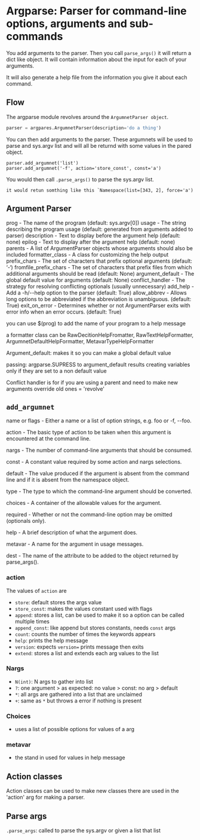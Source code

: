 # Argparse: Parser for command-line options, arguments and sub-commands

You add arguments to the parser. Then you call `parse_args()` it will return a dict like object. It will contain information about the input for each of your arguments.

It will also generate a help file from the information you give it about each command.

## Flow

The argparse module revolves around the `ArgumnetParser object`.

```py
parser = argpares.ArgumnetParser(description='do a thing')
```

You can then add arguments to the parser. These argumnets will be used to parse and sys.argv list and will all be returnd with some values in the pared object.

```
parser.add_argumnet('list')
parser.add_argumnet('-f', action='store_const', const='a')
```
You would then call `.parse_args()` to parse the sys.argv list.
```
it would retun somthing like this `Namespace(list=[343, 2], force='a')
```
## Argument Parser

prog - The name of the program (default: sys.argv[0])
usage - The string describing the program usage (default: generated from arguments added to parser)
description - Text to display before the argument help (default: none)
epilog - Text to display after the argument help (default: none)
parents - A list of ArgumentParser objects whose arguments should also be included
formatter_class - A class for customizing the help output
prefix_chars - The set of characters that prefix optional arguments (default: ‘-‘)
fromfile_prefix_chars - The set of characters that prefix files from which additional arguments should be read (default: None)
argument_default - The global default value for arguments (default: None)
conflict_handler - The strategy for resolving conflicting optionals (usually unnecessary)
add_help - Add a -h/--help option to the parser (default: True)
allow_abbrev - Allows long options to be abbreviated if the abbreviation is unambiguous. (default: True)
exit_on_error - Determines whether or not ArgumentParser exits with error info when an error occurs. (default: True)

you can use $(prog) to add the name of your program to a help message

a formatter class can be RawDecitionHelpFromatter, RawTextHelpFormatter, ArgumnetDefaultHelpFormatter, MetavarTypeHelpFormatter

Argument_default: makes it so you can make a global default value

passing: argparse.SUPRESS to argument_default results creating variables only if they are set to a non default value

Conflict handler is for if you are using a parent and need to make new arguments override old ones = 'revolve'

## `add_argumnet`



name or flags - Either a name or a list of option strings, e.g. foo or -f, --foo.

action - The basic type of action to be taken when this argument is encountered at the command line.

nargs - The number of command-line arguments that should be consumed.

const - A constant value required by some action and nargs selections.

default - The value produced if the argument is absent from the command line and if it is absent from the namespace object.

type - The type to which the command-line argument should be converted.

choices - A container of the allowable values for the argument.

required - Whether or not the command-line option may be omitted (optionals only).

help - A brief description of what the argument does.

metavar - A name for the argument in usage messages.

dest - The name of the attribute to be added to the object returned by parse_args().


### action

The values of `action` are

- `store`: default stores the args value
- `store_const`: makes the values constant used with flags
- `append`: stores a list, can be used to make it so a option can be called multiple times
- `append_const`: like append but stores constants, needs `const` args
- `count`: counts the number of times the keywords appears
- `help`: prints the help message
- `version`: expects `version=` prints message then exits
- `extend`: stores a list and extends each arg values to the list

### Nargs

- `N(int)`: N args to gather into list
- `?`: one argument > as expected: no value > const: no arg > default
- `*`: all args are gathered into a list that are unclaimed 
- `+`: same as `*` but throws a error if nothing is present

### Choices

- uses a list of possible options for values of a arg

### metavar

- the stand in used for values in help message

## Action classes

Action classes can be used to make new classes there are used in the 'action' arg for making a parser.

## Parse args

`.parse_args`: called to parse the sys.argv or given a list that list


